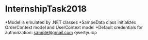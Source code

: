 # InternshipTask2018
*Model is emulated by .NET classes
*SampeData class initializes OrderContext model and UserContext model
*Default credentials for authorization: sample@gmail.com qwertyuiop
